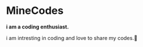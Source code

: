# MineCodes

**i am a coding enthusiast.**


i am intresting in coding and love to share my codes.🥰
